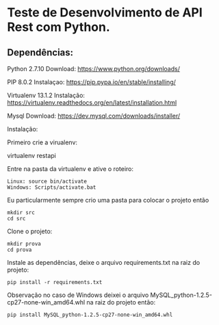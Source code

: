 # Teste de Desenvolvimento de API Rest com Python.

## Dependências:

Python 2.7.10
Download: https://www.python.org/downloads/

PIP 8.0.2
Instalaçao: https://pip.pypa.io/en/stable/installing/

Virtualenv 13.1.2
Instalação: https://virtualenv.readthedocs.org/en/latest/installation.html

Mysql
Download: https://dev.mysql.com/downloads/installer/

Instalação:

Primeiro crie a virualenv:

virtualenv restapi

Entre na pasta da virtualenv e ative o roteiro:
	
	Linux: source bin/activate
	Windows: Scripts/activate.bat

Eu particularmente sempre crio uma pasta para colocar o projeto então
	
	mkdir src
	cd src

Clone o projeto:

	mkdir prova
	cd prova




Instale as dependências, deixe o arquivo requirements.txt na raiz do projeto:
	
	pip install -r requirements.txt

Observação no caso de Windows deixei o arquivo MySQL_python-1.2.5-cp27-none-win_amd64.whl na raiz do projeto então:

	pip install MySQL_python-1.2.5-cp27-none-win_amd64.whl

